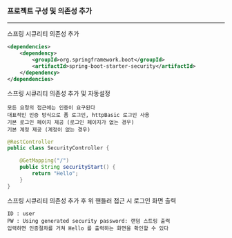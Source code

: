 ### 프로젝트 구성 및 의존성 추가

---

스프링 시큐리티 의존성 추가

```xml
<dependencies>
    <dependency>
        <groupId>org.springframework.boot</groupId>
        <artifactId>spring-boot-starter-security</artifactId>
    </dependency>
</dependencies>
```

스프링 시큐리티 의존성 추가 및 자동설정

    모든 요청의 접근에는 인증이 요구된다
    대표적인 인증 방식으로 폼 로그인, httpBasic 로그인 사용
    기본 로그인 페이지 제공 (로그인 페이지가 없는 경우)
    기본 계정 제공 (계정이 없는 경우)

```java
@RestController
public class SecurityController {

    @GetMapping("/")
    public String securityStart() {
        return "Hello";
    }
}
```

스프링 시큐리티 의존성 추가 후 위 핸들러 접근 시 로그인 화면 출력

    ID : user
    PW : Using generated security password: 랜덤 스트링 출력
    입력하면 인증절차를 거쳐 Hello 를 출력하는 화면을 확인할 수 있다